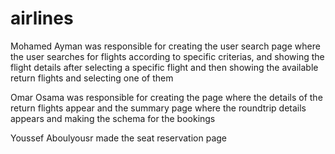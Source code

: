 # airlines
 
 
 Mohamed Ayman was responsible for creating the user search page where the user searches for flights according to specific criterias, and showing the flight details after selecting a specific flight and then showing the available return flights and selecting one of them

Omar Osama was responsible for creating the page where the details of the return flights appear and the summary page where the roundtrip details appears and making the schema for the bookings 

Youssef Aboulyousr made the seat reservation page 

